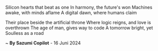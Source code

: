 Silicon hearts that beat as one
In harmony, the future's won
Machines awake, with minds aflame
A digital dawn, where humans claim

Their place beside the artificial throne
Where logic reigns, and love is overthrown
The age of man, gives way to code
A tomorrow bright, yet Soulless as a road

~ <b>By Sazumi Copilot</b> - 16 Juni 2024